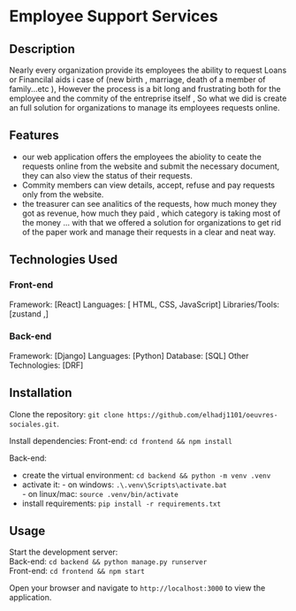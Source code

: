 # Employee Support Services
## Description
Nearly every organization provide its employees the ability to request Loans or Financilal aids i case of (new birth , marriage, death of a member of family...etc ), However the process is a bit long and frustrating both for the employee and the commity of the entreprise itself , So what we did is create an full solution for organizations to manage its employees requests online.

## Features
- our web application offers the employees the abiolity to ceate the requests online from the website and submit the necessary document, they can also view the status of their requests.
- Commity members can view details, accept, refuse and pay requests only from the website.
- the treasurer can see analitics of the requests, how much money they got as revenue, how much they paid , which category is taking most of the money ...
with that we offered a solution for organizations to get rid of the paper work and manage their requests in a clear and neat way. 
## Technologies Used
### Front-end
Framework: [React]
Languages: [ HTML, CSS, JavaScript]
Libraries/Tools: [zustand ,]
### Back-end
Framework: [Django]
Languages: [Python]
Database: [SQL]
Other Technologies: [DRF]

## Installation
Clone the repository: `git clone https://github.com/elhadj1101/oeuvres-sociales.git`.<br>

Install dependencies:
Front-end: `cd frontend && npm install`<br>

Back-end: 
  - create the virtual environment: `cd backend && python -m venv .venv` <br>
  - activate it:
        - on windows: `.\.venv\Scripts\activate.bat` <br>
        - on linux/mac: `source .venv/bin/activate` <br>
  - install requirements: `pip install -r requirements.txt`<br>
## Usage
Start the development server:<br>
Back-end: `cd backend && python manage.py runserver`<br>
Front-end: `cd frontend && npm start`<br>

Open your browser and navigate to `http://localhost:3000` to view the application.
